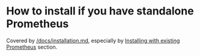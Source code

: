 # How to install if you have standalone Prometheus

Covered by [/docs/installation.md](/docs/installation.md), especially by
[Installing with existing Prometheus](/docs/installation.md#installing-with-existing-prometheus) section.
